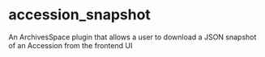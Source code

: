 # accession_snapshot
An ArchivesSpace plugin that allows a user to download a JSON snapshot of an Accession from the frontend UI
